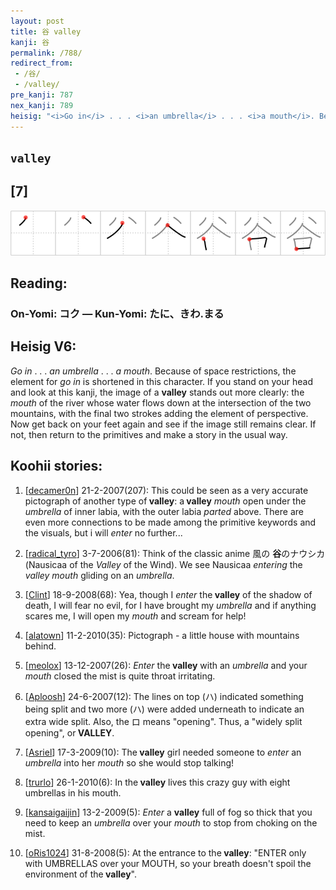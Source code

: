 ```yaml
---
layout: post
title: 谷 valley
kanji: 谷
permalink: /788/
redirect_from:
 - /谷/
 - /valley/
pre_kanji: 787
nex_kanji: 789
heisig: "<i>Go in</i> . . . <i>an umbrella</i> . . . <i>a mouth</i>. Because of space restrictions, the element for <i>go in</i> is shortened in this character. If you stand on your head and look at this kanji, the image of a <b>valley</b> stands out more clearly: the <i>mouth</i> of the river whose water flows down at the intersection of the two mountains, with the final two strokes adding the element of perspective. Now get back on your feet again and see if the image still remains clear. If not, then return to the primitives and make a story in the usual way."
---
```


## `valley`

## [7]

<div class="stroke"><img src="../images/E8B0B7.png" /></div>

## Reading:

### On-Yomi: コク &mdash; Kun-Yomi: たに、きわ.まる

## Heisig V6:

<i>Go in</i> . . . <i>an umbrella</i> . . . <i>a mouth</i>. Because of space restrictions, the element for <i>go in</i> is shortened in this character. If you stand on your head and look at this kanji, the image of a <b>valley</b> stands out more clearly: the <i>mouth</i> of the river whose water flows down at the intersection of the two mountains, with the final two strokes adding the element of perspective. Now get back on your feet again and see if the image still remains clear. If not, then return to the primitives and make a story in the usual way.

## Koohii stories:

1) [<a href="http://kanji.koohii.com/profile/decamer0n">decamer0n</a>] 21-2-2007(207): This could be seen as a very accurate pictograph of another type of<strong> valley</strong>: a<strong> valley</strong> <em>mouth</em> open under the <em>umbrella</em> of inner labia, with the outer labia <em>parted</em> above. There are even more connections to be made among the primitive keywords and the visuals, but i will <em>enter</em> no further...

2) [<a href="http://kanji.koohii.com/profile/radical_tyro">radical_tyro</a>] 3-7-2006(81): Think of the classic anime 風の <strong>谷</strong>のナウシカ (Nausicaa of the <em>Valley</em> of the Wind). We see Nausicaa <em>entering</em> the <em>valley</em> <em>mouth</em> gliding on an <em>umbrella</em>.

3) [<a href="http://kanji.koohii.com/profile/Clint">Clint</a>] 18-9-2008(68): Yea, though I <em>enter</em> the<strong> valley</strong> of the shadow of death, I will fear no evil, for I have brought my <em>umbrella</em> and if anything scares me, I will open my <em>mouth</em> and scream for help!

4) [<a href="http://kanji.koohii.com/profile/alatown">alatown</a>] 11-2-2010(35): Pictograph - a little house with mountains behind.

5) [<a href="http://kanji.koohii.com/profile/meolox">meolox</a>] 13-12-2007(26): <em>Enter</em> the<strong> valley</strong> with an <em>umbrella</em> and your <em>mouth</em> closed the mist is quite throat irritating.

6) [<a href="http://kanji.koohii.com/profile/Aploosh">Aploosh</a>] 24-6-2007(12): The lines on top (ハ) indicated something being split and two more (ハ) were added underneath to indicate an extra wide split. Also, the ロ means &quot;opening&quot;. Thus, a &quot;widely split opening&quot;, or<strong> VALLEY</strong>.

7) [<a href="http://kanji.koohii.com/profile/Asriel">Asriel</a>] 17-3-2009(10): The<strong> valley</strong> girl needed someone to <em>enter</em> an <em>umbrella</em> into her <em>mouth</em> so she would stop talking!

8) [<a href="http://kanji.koohii.com/profile/trurlo">trurlo</a>] 26-1-2010(6): In the<strong> valley</strong> lives this crazy guy with eight umbrellas in his mouth.

9) [<a href="http://kanji.koohii.com/profile/kansaigaijin">kansaigaijin</a>] 13-2-2009(5): <em>Enter</em> a <strong>valley</strong> full of fog so thick that you need to keep an <em>umbrella</em> over your <em>mouth</em> to stop from choking on the mist.

10) [<a href="http://kanji.koohii.com/profile/oRis1024">oRis1024</a>] 31-8-2008(5): At the entrance to the<strong> valley</strong>: &quot;ENTER only with UMBRELLAS over your MOUTH, so your breath doesn&#039;t spoil the environment of the<strong> valley</strong>&quot;.
